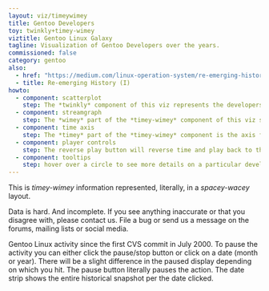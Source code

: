 ```yaml
---
layout: viz/timeywimey
title: Gentoo Developers
toy: twinkly+timey-wimey
viztitle: Gentoo Linux Galaxy
tagline: Visualization of Gentoo Developers over the years.
commissioned: false
category: gentoo
also:
  - href: "https://medium.com/linux-operation-system/re-emerging-history-i-27f8b0b493d3"
  - title: Re-emerging History (I)
howto:
  - component: scatterplot
    step: The *twinkly* component of this viz represents the developers.  The faded versions of each color indicate that the developer is inactive in a given month.
  - component: streamgraph
    step: The *wimey* part of the *timey-wimey* component of this viz shows the total headcount.
  - component: time axis
    step: The *timey* part of the *timey-wimey* component is the axis for the streamgaph, and indicates the current time in the scatterplot.  Jump to any time by clicking along the streamgraph.
  - component: player controls
    step: The reverse play button will reverse time and play back to the &quot;big bang&quot; event at the beginning.
  - component: tooltips
    step: hover over a circle to see more details on a particular developer.
---
```

This is *timey-wimey* information represented, literally, in a *spacey-wacey* layout.

Data is hard. And incomplete. If you see anything inaccurate or that you disagree with, please contact us. File a bug or send us a message on the forums, mailing lists or social media.

Gentoo Linux activity since the first CVS commit in July 2000. To pause the activity you can either click the pause/stop button or click on a date (month or year). There will be a slight difference in the paused display depending on which you hit. The pause button literally pauses the action. The date strip shows the entire historical snapshot per the date clicked.
